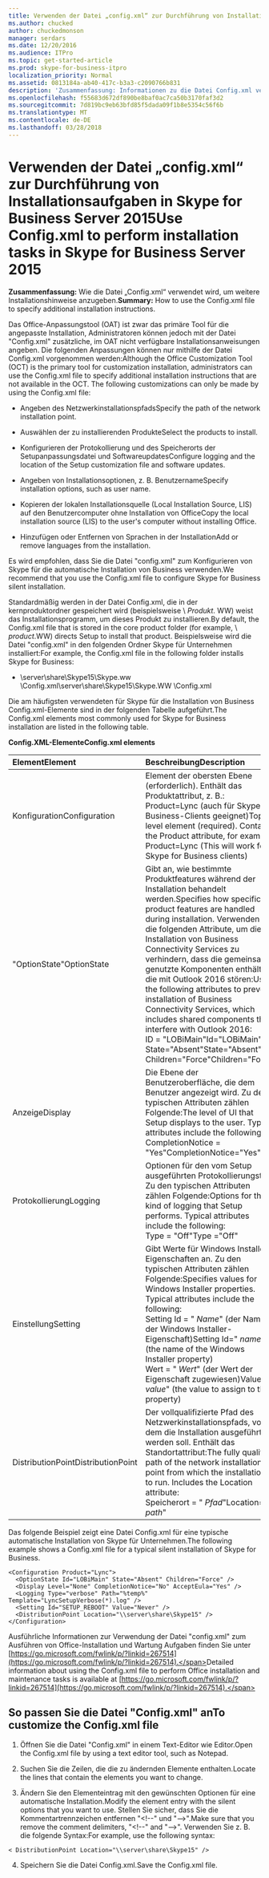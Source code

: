 ```yaml
---
title: Verwenden der Datei „config.xml“ zur Durchführung von Installationsaufgaben in Skype for Business Server 2015
ms.author: chucked
author: chuckedmonson
manager: serdars
ms.date: 12/20/2016
ms.audience: ITPro
ms.topic: get-started-article
ms.prod: skype-for-business-itpro
localization_priority: Normal
ms.assetid: 0813184a-ab40-417c-b3a3-c2090766b831
description: 'Zusammenfassung: Informationen zu die Datei Config.xml verwenden, um zusätzlich Hinweise zur Installation anzugeben.'
ms.openlocfilehash: f55683d672df890be8baf0ac7ca50b3170faf3d2
ms.sourcegitcommit: 7d819bc9eb63bfd85f5dada09f1b8e5354c56f6b
ms.translationtype: MT
ms.contentlocale: de-DE
ms.lasthandoff: 03/28/2018
---
```

# <a name="use-configxml-to-perform-installation-tasks-in-skype-for-business-server-2015"></a><span data-ttu-id="2bf58-103">Verwenden der Datei „config.xml“ zur Durchführung von Installationsaufgaben in Skype for Business Server 2015</span><span class="sxs-lookup"><span data-stu-id="2bf58-103">Use Config.xml to perform installation tasks in Skype for Business Server 2015</span></span>
 
<span data-ttu-id="2bf58-104">**Zusammenfassung:** Wie die Datei „Config.xml“ verwendet wird, um weitere Installationshinweise anzugeben.</span><span class="sxs-lookup"><span data-stu-id="2bf58-104">**Summary:** How to use the Config.xml file to specify additional installation instructions.</span></span>
  
<span data-ttu-id="2bf58-p101">Das Office-Anpassungstool (OAT) ist zwar das primäre Tool für die angepasste Installation, Administratoren können jedoch mit der Datei "Config.xml" zusätzliche, im OAT nicht verfügbare Installationsanweisungen angeben. Die folgenden Anpassungen können nur mithilfe der Datei Config.xml vorgenommen werden:</span><span class="sxs-lookup"><span data-stu-id="2bf58-p101">Although the Office Customization Tool (OCT) is the primary tool for customization installation, administrators can use the Config.xml file to specify additional installation instructions that are not available in the OCT. The following customizations can only be made by using the Config.xml file:</span></span>
  
- <span data-ttu-id="2bf58-107">Angeben des Netzwerkinstallationspfads</span><span class="sxs-lookup"><span data-stu-id="2bf58-107">Specify the path of the network installation point.</span></span>
    
- <span data-ttu-id="2bf58-108">Auswählen der zu installierenden Produkte</span><span class="sxs-lookup"><span data-stu-id="2bf58-108">Select the products to install.</span></span>
    
- <span data-ttu-id="2bf58-109">Konfigurieren der Protokollierung und des Speicherorts der Setupanpassungsdatei und Softwareupdates</span><span class="sxs-lookup"><span data-stu-id="2bf58-109">Configure logging and the location of the Setup customization file and software updates.</span></span>
    
- <span data-ttu-id="2bf58-110">Angeben von Installationsoptionen, z. B. Benutzername</span><span class="sxs-lookup"><span data-stu-id="2bf58-110">Specify installation options, such as user name.</span></span>
    
- <span data-ttu-id="2bf58-111">Kopieren der lokalen Installationsquelle (Local Installation Source, LIS) auf den Benutzercomputer ohne Installation von Office</span><span class="sxs-lookup"><span data-stu-id="2bf58-111">Copy the local installation source (LIS) to the user's computer without installing Office.</span></span>
    
- <span data-ttu-id="2bf58-112">Hinzufügen oder Entfernen von Sprachen in der Installation</span><span class="sxs-lookup"><span data-stu-id="2bf58-112">Add or remove languages from the installation.</span></span>
    
<span data-ttu-id="2bf58-113">Es wird empfohlen, dass Sie die Datei "config.xml" zum Konfigurieren von Skype für die automatische Installation von Business verwenden.</span><span class="sxs-lookup"><span data-stu-id="2bf58-113">We recommend that you use the Config.xml file to configure Skype for Business silent installation.</span></span> 
  
<span data-ttu-id="2bf58-114">Standardmäßig werden in der Datei Config.xml, die in der kernproduktordner gespeichert wird (beispielsweise \ _Produkt_. WW) weist das Installationsprogramm, um dieses Produkt zu installieren.</span><span class="sxs-lookup"><span data-stu-id="2bf58-114">By default, the Config.xml file that is stored in the core product folder (for example, \ _product_.WW) directs Setup to install that product.</span></span> <span data-ttu-id="2bf58-115">Beispielsweise wird die Datei "config.xml" in den folgenden Ordner Skype für Unternehmen installiert:</span><span class="sxs-lookup"><span data-stu-id="2bf58-115">For example, the Config.xml file in the following folder installs Skype for Business:</span></span>
  
- <span data-ttu-id="2bf58-116">\\server\share\Skype15\Skype.ww \Config.xml</span><span class="sxs-lookup"><span data-stu-id="2bf58-116">\\server\share\Skype15\Skype.WW \Config.xml</span></span>
    
<span data-ttu-id="2bf58-117">Die am häufigsten verwendeten für Skype für die Installation von Business Config.xml-Elemente sind in der folgenden Tabelle aufgeführt.</span><span class="sxs-lookup"><span data-stu-id="2bf58-117">The Config.xml elements most commonly used for Skype for Business installation are listed in the following table.</span></span>
  
<span data-ttu-id="2bf58-118">**Config.XML-Elemente**</span><span class="sxs-lookup"><span data-stu-id="2bf58-118">**Config.xml elements**</span></span>

|<span data-ttu-id="2bf58-119">**Element**</span><span class="sxs-lookup"><span data-stu-id="2bf58-119">**Element**</span></span>|<span data-ttu-id="2bf58-120">**Beschreibung**</span><span class="sxs-lookup"><span data-stu-id="2bf58-120">**Description**</span></span>|
|:-----|:-----|
|<span data-ttu-id="2bf58-121">Konfiguration</span><span class="sxs-lookup"><span data-stu-id="2bf58-121">Configuration</span></span>  <br/> |<span data-ttu-id="2bf58-p103">Element der obersten Ebene (erforderlich). Enthält das Produktattribut, z. B.: Product=Lync (auch für Skype for Business-Clients geeignet)</span><span class="sxs-lookup"><span data-stu-id="2bf58-p103">Top-level element (required). Contains the Product attribute, for example: Product=Lync (This will work for Skype for Business clients)</span></span>  <br/> |
|<span data-ttu-id="2bf58-124">"OptionState"</span><span class="sxs-lookup"><span data-stu-id="2bf58-124">OptionState</span></span>  <br/> | <span data-ttu-id="2bf58-125">Gibt an, wie bestimmte Produktfeatures während der Installation behandelt werden.</span><span class="sxs-lookup"><span data-stu-id="2bf58-125">Specifies how specific product features are handled during installation.</span></span> <span data-ttu-id="2bf58-126">Verwenden Sie die folgenden Attribute, um die Installation von Business Connectivity Services zu verhindern, dass die gemeinsam genutzte Komponenten enthält, die mit Outlook 2016 stören:</span><span class="sxs-lookup"><span data-stu-id="2bf58-126">Use the following attributes to prevent installation of Business Connectivity Services, which includes shared components that interfere with Outlook 2016:</span></span> <br/>  <span data-ttu-id="2bf58-127">ID = "LOBiMain"</span><span class="sxs-lookup"><span data-stu-id="2bf58-127">Id="LOBiMain"</span></span> <br/>  <span data-ttu-id="2bf58-128">State="Absent"</span><span class="sxs-lookup"><span data-stu-id="2bf58-128">State="Absent"</span></span> <br/>  <span data-ttu-id="2bf58-129">Children="Force"</span><span class="sxs-lookup"><span data-stu-id="2bf58-129">Children="Force"</span></span> <br/> |
|<span data-ttu-id="2bf58-130">Anzeige</span><span class="sxs-lookup"><span data-stu-id="2bf58-130">Display</span></span>  <br/> | <span data-ttu-id="2bf58-p105">Die Ebene der Benutzeroberfläche, die dem Benutzer angezeigt wird. Zu den typischen Attributen zählen Folgende:</span><span class="sxs-lookup"><span data-stu-id="2bf58-p105">The level of UI that Setup displays to the user. Typical attributes include the following:</span></span> <br/>  <span data-ttu-id="2bf58-133">CompletionNotice = "Yes"</span><span class="sxs-lookup"><span data-stu-id="2bf58-133">CompletionNotice="Yes"</span></span> | <span data-ttu-id="2bf58-134">"No"(Standard) "</span><span class="sxs-lookup"><span data-stu-id="2bf58-134">"No"(default)</span></span> <br/>  <span data-ttu-id="2bf58-135">AcceptEula = "Yes"</span><span class="sxs-lookup"><span data-stu-id="2bf58-135">AcceptEula="Yes"</span></span> | <span data-ttu-id="2bf58-136">"No"(Standard) "</span><span class="sxs-lookup"><span data-stu-id="2bf58-136">"No"(default)</span></span> <br/> |
|<span data-ttu-id="2bf58-137">Protokollierung</span><span class="sxs-lookup"><span data-stu-id="2bf58-137">Logging</span></span>  <br/> | <span data-ttu-id="2bf58-p106">Optionen für den vom Setup ausgeführten Protokollierungstyp. Zu den typischen Attributen zählen Folgende:</span><span class="sxs-lookup"><span data-stu-id="2bf58-p106">Options for the kind of logging that Setup performs. Typical attributes include the following:</span></span> <br/>  <span data-ttu-id="2bf58-140">Type = "Off"</span><span class="sxs-lookup"><span data-stu-id="2bf58-140">Type ="Off"</span></span> | <span data-ttu-id="2bf58-141">"Standard"(Standard)</span><span class="sxs-lookup"><span data-stu-id="2bf58-141">"Standard"(default)</span></span> | <span data-ttu-id="2bf58-142">"Verbose"</span><span class="sxs-lookup"><span data-stu-id="2bf58-142">"Verbose"</span></span> <br/>  <span data-ttu-id="2bf58-143">Template = " _Dateiname_.txt" (der Name der Protokolldatei)</span><span class="sxs-lookup"><span data-stu-id="2bf58-143">Template=" _filename_.txt" (the name of the log file)</span></span>  <br/> |
|<span data-ttu-id="2bf58-144">Einstellung</span><span class="sxs-lookup"><span data-stu-id="2bf58-144">Setting</span></span>  <br/> | <span data-ttu-id="2bf58-p107">Gibt Werte für Windows Installer-Eigenschaften an. Zu den typischen Attributen zählen Folgende:</span><span class="sxs-lookup"><span data-stu-id="2bf58-p107">Specifies values for Windows Installer properties. Typical attributes include the following: </span></span><br/>  <span data-ttu-id="2bf58-147">Setting Id = " _Name_" (der Name der Windows Installer-Eigenschaft)</span><span class="sxs-lookup"><span data-stu-id="2bf58-147">Setting Id=" _name_" (the name of the Windows Installer property)</span></span>  <br/>  <span data-ttu-id="2bf58-148">Wert = " _Wert_" (der Wert der Eigenschaft zugewiesen)</span><span class="sxs-lookup"><span data-stu-id="2bf58-148">Value=" _value_" (the value to assign to the property)</span></span>  <br/> |
|<span data-ttu-id="2bf58-149">DistributionPoint</span><span class="sxs-lookup"><span data-stu-id="2bf58-149">DistributionPoint</span></span>  <br/> | <span data-ttu-id="2bf58-p108">Der vollqualifizierte Pfad des Netzwerkinstallationspfads, von dem die Installation ausgeführt werden soll. Enthält das Standortattribut:</span><span class="sxs-lookup"><span data-stu-id="2bf58-p108">The fully qualified path of the network installation point from which the installation is to run. Includes the Location attribute: </span></span><br/>  <span data-ttu-id="2bf58-152">Speicherort = " _Pfad_"</span><span class="sxs-lookup"><span data-stu-id="2bf58-152">Location=" _path_"</span></span>  <br/> |
   
<span data-ttu-id="2bf58-153">Das folgende Beispiel zeigt eine Datei Config.xml für eine typische automatische Installation von Skype für Unternehmen.</span><span class="sxs-lookup"><span data-stu-id="2bf58-153">The following example shows a Config.xml file for a typical silent installation of Skype for Business.</span></span> 
  
```
<Configuration Product="Lync"> 
  <OptionState Id="LOBiMain" State="Absent" Children="Force" /> 
  <Display Level="None" CompletionNotice="No" AcceptEula="Yes" /> 
  <Logging Type="verbose" Path="%temp%" Template="LyncSetupVerbose(*).log" />
  <Setting Id="SETUP_REBOOT" Value="Never" /> 
  <DistributionPoint Location="\\server\share\Skype15" /> 
</Configuration>
```

<span data-ttu-id="2bf58-154">Ausführliche Informationen zur Verwendung der Datei "config.xml" zum Ausführen von Office-Installation und Wartung Aufgaben finden Sie unter [https://go.microsoft.com/fwlink/p/?linkid=267514](https://go.microsoft.com/fwlink/p/?linkid=267514).</span><span class="sxs-lookup"><span data-stu-id="2bf58-154">Detailed information about using the Config.xml file to perform Office installation and maintenance tasks is available at [https://go.microsoft.com/fwlink/p/?linkid=267514](https://go.microsoft.com/fwlink/p/?linkid=267514).</span></span>
  
## <a name="to-customize-the-configxml-file"></a><span data-ttu-id="2bf58-155">So passen Sie die Datei "Config.xml" an</span><span class="sxs-lookup"><span data-stu-id="2bf58-155">To customize the Config.xml file</span></span>

1. <span data-ttu-id="2bf58-156">Öffnen Sie die Datei "Config.xml" in einem Text-Editor wie Editor.</span><span class="sxs-lookup"><span data-stu-id="2bf58-156">Open the Config.xml file by using a text editor tool, such as Notepad.</span></span>
    
2. <span data-ttu-id="2bf58-157">Suchen Sie die Zeilen, die die zu ändernden Elemente enthalten.</span><span class="sxs-lookup"><span data-stu-id="2bf58-157">Locate the lines that contain the elements you want to change.</span></span>
    
3. <span data-ttu-id="2bf58-158">Ändern Sie den Elementeintrag mit den gewünschten Optionen für eine automatische Installation.</span><span class="sxs-lookup"><span data-stu-id="2bf58-158">Modify the element entry with the silent options that you want to use.</span></span> <span data-ttu-id="2bf58-159">Stellen Sie sicher, dass Sie die Kommentartrennzeichen entfernen "\<!--" und "–\>".</span><span class="sxs-lookup"><span data-stu-id="2bf58-159">Make sure that you remove the comment delimiters, "\<!--" and "--\>".</span></span> <span data-ttu-id="2bf58-160">Verwenden Sie z. B. die folgende Syntax:</span><span class="sxs-lookup"><span data-stu-id="2bf58-160">For example, use the following syntax:</span></span>
    
  ```
  < DistributionPoint Location="\\server\share\Skype15" />
  ```

4. <span data-ttu-id="2bf58-161">Speichern Sie die Datei Config.xml.</span><span class="sxs-lookup"><span data-stu-id="2bf58-161">Save the Config.xml file.</span></span>
    

